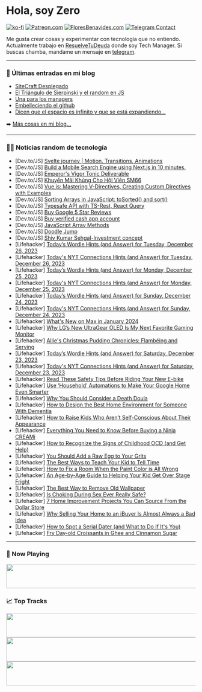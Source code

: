# Hola, soy Zero

[![ko-fi](https://ko-fi.com/img/githubbutton_sm.svg)](https://ko-fi.com/J3J4N0LUK)
[![Patreon.com](https://img.shields.io/endpoint.svg?url=https%3A%2F%2Fshieldsio-patreon.vercel.app%2Fapi%3Fusername%3Dzerodragon%26type%3Dpatrons&style=for-the-badge)](https://patreon.com/zerodragon)
[![FloresBenavides.com](https://img.shields.io/website?down_message=oops&label=MiBlog&style=for-the-badge&up_message=online&url=https%3A%2F%2Ffloresbenavides.com)](https://floresbenavides.com)
[![Telegram Contact](https://img.shields.io/badge/escr%C3%ADbeme-ZeroDragon-%2326A5E4?style=for-the-badge&logo=telegram)](https://t.me/zerodragon)

Me gusta crear cosas y experimentar con tecnología que no entiendo.
Actualmente trabajo en [ResuelveTuDeuda](http://github.com/resuelve) donde soy Tech Manager.
Si buscas chamba, mandame un mensaje en [telegram](https://t.me/zerodragon).

---

### 📕 Últimas entradas en mi blog
<!-- BLOG-POST-LIST:START -->
- [SiteCraft Desplegado](https://floresbenavides.com/sitecraft-desplegado/)
- [El Triángulo de Sierpinski y el random en JS](https://floresbenavides.com/el-triangulo-de-sierpinski-y-el-random-en-js/)
- [Una para los managers](https://floresbenavides.com/una-para-los-managers/)
- [Embelleciendo el github](https://floresbenavides.com/embelleciendo-el-github/)
- [Dicen que el espacio es infinito y que se está expandiendo…](https://floresbenavides.com/dicen-que-el-espacio-es-infinito-y-que-se-esta-expandiendo/)
<!-- BLOG-POST-LIST:END -->

➡️ [Más cosas en mi blog...](https://floresbenavides.com)

---

### 👨‍💻 Noticias random de tecnología
<!-- TECH-POSTS:START -->
- [Dev.to/JS] [Svelte journey | Motion, Transitions, Animations](https://dev.to/chillyhill/svelte-journey-advanced-motion-transitions-animations-32d5)
- [Dev.to/JS] [Build a Mobile Search Engine using Next.js in 10 minutes.](https://dev.to/abhirup2003/build-a-mobile-search-engine-using-nextjs-in-10-minutes-2kpg)
- [Dev.to/JS] [Emperor&#39;s Vigor Tonic Deliverable](https://dev.to/paisakameoonline/emperors-vigor-tonic-deliverable-bb1)
- [Dev.to/JS] [Khuyến Mãi Khủng Cho Hội Viên SM66](https://dev.to/gsm66com/khuyen-mai-khung-cho-hoi-vien-sm66-19on)
- [Dev.to/JS] [Vue.js: Mastering V-Directives, Creating Custom Directives with Examples](https://dev.to/kucherol/vuejs-mastering-v-directives-creating-custom-directives-with-examples-29e8)
- [Dev.to/JS] [Sorting Arrays in JavaScript: toSorted&lpar;&rpar; and sort&lpar;&rpar;](https://dev.to/manthanank/sorting-arrays-in-javascript-tosorted-and-sort-4pf6)
- [Dev.to/JS] [Typesafe API with TS-Rest, React Query](https://dev.to/quangnmwork/typesafe-api-with-ts-rest-react-query-4ao6)
- [Dev.to/JS] [Buy Google 5 Star Reviews](https://dev.to/matthewfarley799/buy-google-5-star-reviews-2oll)
- [Dev.to/JS] [Buy verified cash app account](https://dev.to/matthewfarley799/buy-verified-cash-app-account-m69)
- [Dev.to/JS] [JavaScript Array Methods](https://dev.to/antoniomarques/javascript-array-methods-39a2)
- [Dev.to/JS] [Doodle Jump](https://dev.to/herringbur/doodle-jump-8b)
- [Dev.to/JS] [Shiv Kumar Sehgal-Investment concept](https://dev.to/shivkumarsehg/shiv-kumar-sehgal-investment-concept-g4g)
- [Lifehacker] [Today’s Wordle Hints &lpar;and Answer&rpar; for Tuesday, December 26, 2023](https://lifehacker.com/entertainment/wordle-answer-today-december-26-2023)
- [Lifehacker] [Today&#39;s NYT Connections Hints &lpar;and Answer&rpar; for Tuesday, December 26, 2023](https://lifehacker.com/entertainment/nyt-connections-answer-today-december-26-2023)
- [Lifehacker] [Today’s Wordle Hints &lpar;and Answer&rpar; for Monday, December 25, 2023](https://lifehacker.com/entertainment/wordle-answer-today-december-25-2023)
- [Lifehacker] [Today&#39;s NYT Connections Hints &lpar;and Answer&rpar; for Monday, December 25, 2023](https://lifehacker.com/entertainment/nyt-connections-answer-today-december-25-2023)
- [Lifehacker] [Today’s Wordle Hints &lpar;and Answer&rpar; for Sunday, December 24, 2023](https://lifehacker.com/entertainment/wordle-answer-today-december-24-2023)
- [Lifehacker] [Today&#39;s NYT Connections Hints &lpar;and Answer&rpar; for Sunday, December 24, 2023](https://lifehacker.com/entertainment/nyt-connections-answer-today-december-24-2023)
- [Lifehacker] [What&#39;s New on Max in January 2024](https://lifehacker.com/entertainment/whats-new-on-max-in-january-2024)
- [Lifehacker] [Why LG’s New UltraGear OLED Is My Next Favorite Gaming Monitor](https://lifehacker.com/tech/lg-new-ultragear-oled-monitor)
- [Lifehacker] [Allie&#39;s Christmas Pudding Chronicles: Flambéing and Serving](https://lifehacker.com/food-drink/christmas-pudding-recipe-step-six)
- [Lifehacker] [Today’s Wordle Hints &lpar;and Answer&rpar; for Saturday, December 23, 2023](https://lifehacker.com/entertainment/wordle-answer-today-december-23-2023)
- [Lifehacker] [Today&#39;s NYT Connections Hints &lpar;and Answer&rpar; for Saturday, December 23, 2023](https://lifehacker.com/entertainment/nyt-connections-answer-today-december-23-2023)
- [Lifehacker] [Read These Safety Tips Before Riding Your New E-bike](https://lifehacker.com/health/safety-tips-for-e-bikes)
- [Lifehacker] [Use ‘Household’ Automations to Make Your Google Home Even Smarter](https://lifehacker.com/tech/google-home-automations-household-and-personal-routines)
- [Lifehacker] [Why You Should Consider a Death Doula](https://lifehacker.com/what-does-a-death-doula-do)
- [Lifehacker] [How to Design the Best Home Environment for Someone With Dementia](https://lifehacker.com/home-design-for-someone-with-dementia)
- [Lifehacker] [How to Raise Kids Who Aren’t Self-Conscious About Their Appearance](https://lifehacker.com/how-to-raise-kids-who-are-not-self-conscious-about-appearance)
- [Lifehacker] [Everything You Need to Know Before Buying a Ninja CREAMi](https://lifehacker.com/everything-to-know-before-buying-a-ninja-creami)
- [Lifehacker] [How to Recognize the Signs of Childhood OCD &lpar;and Get Help&rpar;](https://lifehacker.com/how-to-recognize-the-signs-of-childhood-ocd)
- [Lifehacker] [You Should Add a Raw Egg to Your Grits](https://lifehacker.com/add-a-raw-egg-to-grits)
- [Lifehacker] [The Best Ways to Teach Your Kid to Tell Time](https://lifehacker.com/how-to-teach-your-kid-to-tell-time)
- [Lifehacker] [How to Fix a Room When the Paint Color is All Wrong](https://lifehacker.com/how-to-fix-a-room-when-the-paint-color-is-all-wrong)
- [Lifehacker] [An Age-by-Age Guide to Helping Your Kid Get Over Stage Fright](https://lifehacker.com/age-by-age-guide-to-helping-kids-overcome-stage-fright)
- [Lifehacker] [The Best Way to Remove Old Wallpaper](https://lifehacker.com/how-to-remove-old-wallpaper)
- [Lifehacker] [Is Choking During Sex Ever Really Safe?](https://lifehacker.com/is-choking-during-sex-safe)
- [Lifehacker] [7 Home Improvement Projects You Can Source From the Dollar Store](https://lifehacker.com/home-improvement-projects-you-can-source-from-the-dollar-store)
- [Lifehacker] [Why Selling Your Home to an iBuyer Is Almost Always a Bad Idea](https://lifehacker.com/selling-your-home-to-an-ibuyer-is-almost-always-a-bad-idea)
- [Lifehacker] [How to Spot a Serial Dater &lpar;and What to Do If It&#39;s You&rpar;](https://lifehacker.com/how-to-spot-a-serial-dater)
- [Lifehacker] [Fry Day-old Croissants in Ghee and Cinnamon Sugar](https://lifehacker.com/croissant-cinnamon-toast-recipe)<!-- TECH-POSTS:END -->

---

### 🎵 Now Playing
<a href="https://spotify-now-playing-dun.vercel.app/now-playing?open"><img src="https://spotify-now-playing-dun.vercel.app/now-playing" width="540" height="64"></a>

### 📈 Top Tracks
<a href="https://spotify-now-playing-dun.vercel.app/top-tracks?i=1&open"><img src="https://spotify-now-playing-dun.vercel.app/top-tracks?i=1" width="540" height="64"></a>
<a href="https://spotify-now-playing-dun.vercel.app/top-tracks?i=2&open"><img src="https://spotify-now-playing-dun.vercel.app/top-tracks?i=2" width="540" height="64"></a>
<a href="https://spotify-now-playing-dun.vercel.app/top-tracks?i=3&open"><img src="https://spotify-now-playing-dun.vercel.app/top-tracks?i=3" width="540" height="64"></a>
